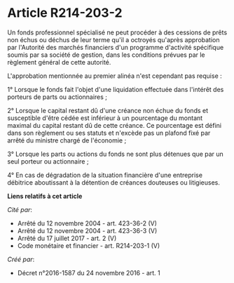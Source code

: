 # Article R214-203-2

Un fonds professionnel spécialisé ne peut procéder à des cessions de prêts non échus ou déchus de leur terme qu'il a octroyés
qu'après approbation par l'Autorité des marchés financiers d'un programme d'activité spécifique soumis par sa société de
gestion, dans les conditions prévues par le règlement général de cette autorité.

L'approbation mentionnée au premier alinéa n'est cependant pas requise :

1° Lorsque le fonds fait l'objet d'une liquidation effectuée dans l'intérêt des porteurs de parts ou actionnaires ;

2° Lorsque le capital restant dû d'une créance non échue du fonds et susceptible d'être cédée est inférieur à un pourcentage
du montant maximal du capital restant dû de cette créance. Ce pourcentage est défini dans son règlement ou ses statuts et
n'excède pas un plafond fixé par arrêté du ministre chargé de l'économie ;

3° Lorsque les parts ou actions du fonds ne sont plus détenues que par un seul porteur ou actionnaire ;

4° En cas de dégradation de la situation financière d'une entreprise débitrice aboutissant à la détention de créances
douteuses ou litigieuses.

**Liens relatifs à cet article**

_Cité par_:

  - Arrêté du 12 novembre 2004 - art. 423-36-2 (V)
  - Arrêté du 12 novembre 2004 - art. 423-36-3 (V)
  - Arrêté du 17 juillet 2017 - art. 2 (V)
  - Code monétaire et financier - art. R214-203-1 (V)

_Créé par_:

  - Décret n°2016-1587 du 24 novembre 2016 - art. 1
